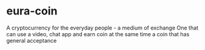 # eura-coin
A cryptocurrency for the everyday people - a medium of exchange 
One that can use a video, chat app and earn coin at the same time 
a coin that has general acceptance
